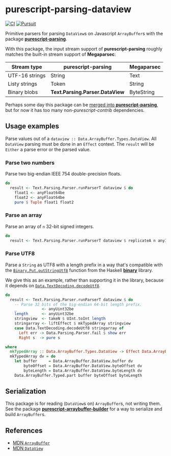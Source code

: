 # purescript-parsing-dataview

[![CI](https://github.com/jamesdbrock/purescript-parsing-dataview/workflows/CI/badge.svg?branch=master)](https://github.com/jamesdbrock/purescript-parsing-dataview/actions)
[![Pursuit](http://pursuit.purescript.org/packages/purescript-parsing-dataview/badge)](http://pursuit.purescript.org/packages/purescript-parsing-dataview/)

Primitive parsers for parsing
`DataView`s on Javascript `ArrayBuffer`s with the package
[__purescript-parsing__](https://pursuit.purescript.org/packages/purescript-parsing/).

With this package, the input stream support of __purescript-parsing__
roughly matches the built-in stream support of __Megaparsec__:

| Stream type | purescript-parsing | Megaparsec |
|----|-----|----|
| UTF-16 strings | String | Text |
| Listy strings | Token | String |
| Binary blobs | __Text.Parsing.Parser.DataView__ | ByteString |

Perhaps some day this package can be
[merged into __purescript-parsing__](https://github.com/purescript-contrib/purescript-parsing/issues/88),
but for now it has too many non-*purescript-contrib* dependencies.

## Usage examples

Parse values out of a `dataview :: Data.ArrayBuffer.Types.DataView`. All
`DataView` parsing must be done in an `Effect` context. The `result` will be
`Either` a parse error or the parsed value.

### Parse two numbers

Parse two big-endian IEEE 754 double-precision floats.

```purescript
do
  result <- Text.Parsing.Parser.runParserT dataview $ do
    float1 <- anyFloat64be
    float2 <- anyFloat64be
    pure $ Tuple float1 float2
```

### Parse an array

Parse an array of `n` 32-bit signed integers.

```purescript
do
  result <- Text.Parsing.Parser.runParserT dataview $ replicateA n anyInt32be
```

### Parse UTF8

Parse a `String` as UTF8 with a length prefix in a
way that's compatible with the
[`Binary.Put.putStringUtf8`](https://hackage.haskell.org/package/binary/docs/Data-Binary-Put.html#v:putStringUtf8)
function from the Haskell
[__binary__](https://hackage.haskell.org/package/binary)
library.

We give this as an example, rather than supporting it in the library, because
it depends on
[`Data.TextDecoding.decodeUtf8`](https://pursuit.purescript.org/packages/purescript-text-encoding/docs/Data.TextDecoding#v:decodeUtf8).

```purescript
do
  result <- Text.Parsing.Parser.runParserT dataview $ do
    -- Parse 32 bits of the big-endian 64-bit length prefix.
    _           <- anyUint32be
    length      <- anyUint32be
    stringview  <- takeN $ UInt.toInt length
    stringarray <- liftEffect $ mkTypedArray stringview
    case Data.TextDecoding.decodeUtf8 stringarray of
      Left err -> Data.Parsing.Parser.fail $ show err
      Right s  -> pure s

where
  mkTypedArray :: Data.ArrayBuffer.Types.DataView -> Effect Data.ArrayBuffer.Types.Uint8Array
  mkTypedArray dv = do
    let buffer     = Data.ArrayBuffer.DataView.buffer dv
        byteOffset = Data.ArrayBuffer.DataView.byteOffset dv
        byteLength = Data.ArrayBuffer.DataView.byteLength dv
    Data.ArrayBuffer.Typed.part buffer byteOffset byteLength
```

## Serialization

This package is for reading (`DataView`s on) `ArrayBuffer`s, not writing
them. See the package
[__purescript-arraybuffer-builder__](https://pursuit.purescript.org/packages/purescript-arraybuffer-builder/)
for a way to
serialize and build `ArrayBuffer`s.


## References

* [MDN `ArrayBuffer`](https://developer.mozilla.org/en-US/docs/Web/JavaScript/Reference/Global_Objects/ArrayBuffer)
* [MDN `DataView`](https://developer.mozilla.org/en-US/docs/Web/JavaScript/Reference/Global_Objects/DataView)
